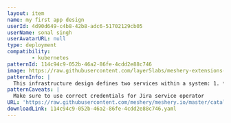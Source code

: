 ```yaml
---
layout: item
name: my first app design
userId: 4d90d649-c4b8-42b8-adc6-51702129cb05
userName: sonal singh
userAvatarURL: null
type: deployment
compatibility: 
        - kubernetes
patternId: 114c94c9-052b-46a2-86fe-4cdd2e88c746
image: https://raw.githubusercontent.com/layer5labs/meshery-extensions-packages/master/action-assets/design-assets/114c94c9-052b-46a2-86fe-4cdd2e88c746-light.png,https://raw.githubusercontent.com/layer5labs/meshery-extensions-packages/master/action-assets/design-assets/114c94c9-052b-46a2-86fe-4cdd2e88c746-dark.png
patternInfo: |
  This infrastructure design defines two services within a system: 1. **Customer Service**:   - Type: Customer   - Version: 0.0.50   - Model: Jira Service Desk Operator   - Attributes: This service is configured with specific settings, including an email address, legacy customer mode, and a name. It is categorized as a tool within the system.2. **Notebook Service**:   - Type: Notebook   - Version: 1.6.1   - Model: Kubeflow   - Attributes: This service is categorized as a machine learning tool. It has metadata related to its source URI and appearance. These services are components within a larger system or design, each serving a distinct purpose. The Customer Service is associated with customer-related operations, while the Notebook Service is related to machine learning tasks.
patternCaveats: |
  Make sure to use correct credentials for Jira service operator
URL: 'https://raw.githubusercontent.com/meshery/meshery.io/master/catalog/114c94c9-052b-46a2-86fe-4cdd2e88c746.yaml'
downloadLink: 114c94c9-052b-46a2-86fe-4cdd2e88c746.yaml
---
```

